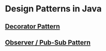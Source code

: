 # Design Patterns in Java

## [Decorator Pattern](src%2Fmain%2Fjava%2Fdecoratorpattern%2Fdominos%2Fapproach3)
## [Observer / Pub-Sub Pattern](src%2Fmain%2Fjava%2Fobserver%2Fcricketscoreboard)